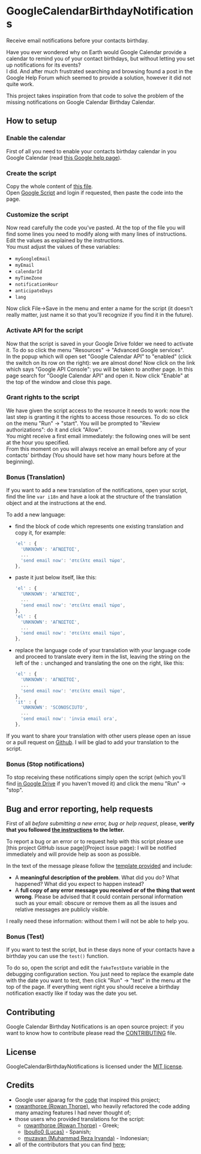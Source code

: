 # GoogleCalendarBirthdayNotifications

Receive email notifications before your contacts birthday.

Have you ever wondered why on Earth would Google Calendar provide a calendar to
remind you of your contact birthdays, but without letting you set up notifications
for its events?  
I did. And after much frustrated searching and browsing found a post in the
Google Help Forum which seemed to provide a solution, however it did not quite
work.

This project takes inspiration from that code to solve the problem of the
missing notifications on Google Calendar Birthday Calendar.

## How to setup

### Enable the calendar

First of all you need to enable your contacts birthday calendar in you Google
Calendar (read [this Google help page][Google setup birthday calendar]).

### Create the script

Copy the whole content of [this file][Main code file].  
Open [Google Script][Google scripts website] and login if requested, then paste
the code into the page.

### Customize the script

Now read carefully the code you've pasted. At the top of the file you will find
some lines you need to modify along with many lines of instructions. Edit the
values as explained by the instructions.  
You must adjust the values of these variables:

- `myGoogleEmail`
- `myEmail`
- `calendarId`
- `myTimeZone`
- `notificationHour`
- `anticipateDays`
- `lang`

Now click File->Save in the menu and enter a name for the script (it doesn't
really matter, just name it so that you'll recognize if you find it in the
future).

### Activate API for the script

Now that the script is saved in your Google Drive folder we need to activate it.
To do so click the menu "Resources" -> "Advanced Google services".  
In the popup which will open set "Google Calendar API" to "enabled" (click the
switch on its row on the right): we are almost done! Now click on the link which
says "Google API Console": you will be taken to another page. In this page
search for "Google Calendar API" and open it. Now click "Enable" at the top of
the window and close this page.

### Grant rights to the script

We have given the script access to the resource it needs to work: now the last
step is granting it the rights to access those resources. To do so click on the
menu "Run" -> "start". You will be prompted to "Review authorizations": do it
and click "Allow".  
You might receive a first email immediately: the following ones will be sent at
the hour you specified.  
From this moment on you will always receive an email before any of your
contacts' birthday (You should have set how many hours before at the beginning).

### Bonus (Translation)

If you want to add a new translation of the notifications, open your script,
find the line `var i18n` and have a look at the structure of the translation
object and at the instructions at the end.

To add a new language:

- find the block of code which represents one existing translation and copy it,
  for example:  

  ```javascript
  'el' : {
    'UNKNOWN': 'ΑΓΝΩΣΤΟΣ',
    ...
    'send email now': 'στείλτε email τώρα',
  },
  ```

- paste it just below itself, like this:

  ```javascript
  'el' : {
    'UNKNOWN': 'ΑΓΝΩΣΤΟΣ',
    ...
    'send email now': 'στείλτε email τώρα',
  },
  'el' : {
    'UNKNOWN': 'ΑΓΝΩΣΤΟΣ',
    ...
    'send email now': 'στείλτε email τώρα',
  },
  ```

- replace the language code of your translation with your language code and
  proceed to translate every item in the list, leaving the string on the left of
  the `:` unchanged and translating the one on the right, like this:

  ```javascript
  'el' : {
    'UNKNOWN': 'ΑΓΝΩΣΤΟΣ',
    ...
    'send email now': 'στείλτε email τώρα',
  },
  'it' : {
    'UNKNOWN': 'SCONOSCIUTO',
    ...
    'send email now': 'invia email ora',
  },
  ```

If you want to share your translation with other users please open an issue or a
pull request on [Github][Project main page]. I will be glad to add your
translation to the script.

### Bonus (Stop notifications)

To stop receiving these notifications simply open the script (which you'll find
[in Google Drive][Google Drive website] if you haven't moved it) and click the
menu "Run" -> "stop".

## Bug and error reporting, help requests

First of all _before submitting a new error, bug or help request_, please,
__verify that you followed [the instructions][Project documentation] to the
letter.__

To report a bug or an error or to request help with this script please use [this
project GitHub issue page](Project issue page): I will be notified immediately
and will provide help as soon as possible.

In the text of the message please follow the [template provided][Issue template
file] and include:

- A __meaningful description of the problem__. What did you do? What happened?
  What did you expect to happen instead?
- A __full copy of any error message you received or of the thing that went
  wrong__. Please be advised that it could contain personal information such as
  your email: obscure or remove them as all the issues and relative messages are
  publicly visible.

I really need these information: without them I will not be able to help you.

### Bonus (Test)

If you want to test the script, but in these days none of your contacts have a
birthday you can use the ```test()``` function.

To do so, open the script and edit the `fakeTestDate` variable in the debugging
configuration section. You just need to replace the example date with the date
you want to test, then click "Run" -> "test" in the menu at the top of the page.
If everything went right you should receive a birthday notification exactly like
if today was the date you set.

## Contributing

Google Calendar Birthday Notifications is an open source project: if you want to
know how to contribute please read the [CONTRIBUTING][Contributing file] file.

## License

GoogleCalendarBirthdayNotifications is licensed under the [MIT license][License
file].

## Credits

- Google user ajparag for the [code][Original Google Help Forum
  post] that inspired this project;
- [rowanthorpe (Rowan Thorpe)][GitHub rowanthorpe], who heavily
  refactored the code adding many amazing features I had never thought of;
- those users who provided translations for the script:
  - [rowanthorpe (Rowan Thorpe)][GitHub rowanthorpe] - Greek;
  - [lboullo0 (Lucas)][Github lboullo0] - Spanish;
  - [muzavan (Muhammad Reza Irvanda)][Github muzavan] - Indonesian;
- all of the contributors that you can find [here][Project contributors page];

[Project main page]: https://github.com/GioBonvi/GoogleCalendarBirthdayNotifications
[Project documentation]: https://giobonvi.github.io/GoogleCalendarBirthdayNotifications
[Project issue page]: https://github.com/GioBonvi/GoogleCalendarBirthdayNotifications/issues
[Project contributors page]: https://github.com/GioBonvi/GoogleCalendarBirthdayNotifications/graphs/contributors
[Main code file]: code.gs
[Issue template file]: .github/ISSUE_TEMPLATE.md
[Contributing file]: .github/CONTRIBUTING.md
[License file]: LICENSE
[Google Scripts website]: https://script.google.com
[Google Drive website]: https://drive.google.com/drive/
[Google setup birthday calendar]: https://support.google.com/calendar/answer/6084659?hl=en
[Original Google Help Forum Post]: https://productforums.google.com/d/msg/calendar/OaaO2og9m5w/2VgNNNF5BwAJ
[GitHub rowanthorpe]: https://github.com/rowanthorpe
[Github lboullo0]: https://github.com/lboullo0
[Github muzavan]: https://github.com/muzavan
